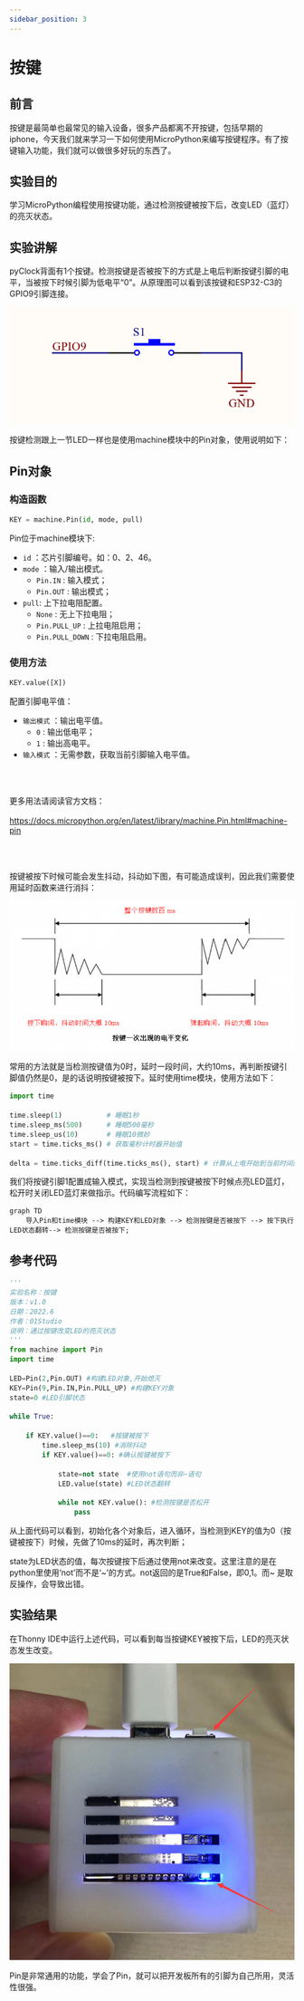 ```yaml
---
sidebar_position: 3
---
```


# 按键

## 前言
按键是最简单也最常见的输入设备，很多产品都离不开按键，包括早期的iphone，今天我们就来学习一下如何使用MicroPython来编写按键程序。有了按键输入功能，我们就可以做很多好玩的东西了。

## 实验目的
学习MicroPython编程使用按键功能，通过检测按键被按下后，改变LED（蓝灯）的亮灭状态。

## 实验讲解

pyClock背面有1个按键。检测按键是否被按下的方式是上电后判断按键引脚的电平，当被按下时候引脚为低电平“0”。从原理图可以看到该按键和ESP32-C3的GPIO9引脚连接。

![key](./img/key/key1.png)

按键检测跟上一节LED一样也是使用machine模块中的Pin对象，使用说明如下：

## Pin对象

### 构造函数
```python
KEY = machine.Pin(id, mode, pull)
```

Pin位于machine模块下:

- `id` ：芯片引脚编号。如：0、2、46。
- `mode` ：输入/输出模式。
    - `Pin.IN` : 输入模式；
    - `Pin.OUT` : 输出模式；   
- `pull`: 上下拉电阻配置。
    - `None` : 无上下拉电阻；
    - `Pin.PULL_UP` : 上拉电阻启用；
    - `Pin.PULL_DOWN` : 下拉电阻启用。

### 使用方法
```python
KEY.value([X])
```
配置引脚电平值：
- `输出模式` ：输出电平值。
    - `0` : 输出低电平；
    - `1` : 输出高电平。
- `输入模式` ：无需参数，获取当前引脚输入电平值。

<br></br>

更多用法请阅读官方文档：<br></br>
https://docs.micropython.org/en/latest/library/machine.Pin.html#machine-pin

<br></br>

按键被按下时候可能会发生抖动，抖动如下图，有可能造成误判，因此我们需要使用延时函数来进行消抖：

![key](./img/key/key3.png)

常用的方法就是当检测按键值为0时，延时一段时间，大约10ms，再判断按键引脚值仍然是0，是的话说明按键被按下。延时使用time模块，使用方法如下：
```python
import time

time.sleep(1)           # 睡眠1秒
time.sleep_ms(500)      # 睡眠500毫秒
time.sleep_us(10)       # 睡眠10微妙
start = time.ticks_ms() # 获取毫秒计时器开始值

delta = time.ticks_diff(time.ticks_ms(), start) # 计算从上电开始到当前时间的差值
```

我们将按键引脚1配置成输入模式，实现当检测到按键被按下时候点亮LED蓝灯，松开时关闭LED蓝灯来做指示。代码编写流程如下：

```mermaid
graph TD
    导入Pin和time模块 --> 构建KEY和LED对象 --> 检测按键是否被按下 --> 按下执行LED状态翻转--> 检测按键是否被按下;
```

## 参考代码

```python
'''
实验名称：按键
版本：v1.0
日期：2022.6
作者：01Studio
说明：通过按键改变LED的亮灭状态
'''
from machine import Pin
import time

LED=Pin(2,Pin.OUT) #构建LED对象,开始熄灭
KEY=Pin(9,Pin.IN,Pin.PULL_UP) #构建KEY对象
state=0 #LED引脚状态

while True:
    
    if KEY.value()==0:   #按键被按下
        time.sleep_ms(10) #消除抖动
        if KEY.value()==0: #确认按键被按下
            
            state=not state  #使用not语句而非~语句
            LED.value(state) #LED状态翻转
            
            while not KEY.value(): #检测按键是否松开
                pass
```

从上面代码可以看到，初始化各个对象后，进入循环，当检测到KEY的值为0（按键被按下）时候，先做了10ms的延时，再次判断；

state为LED状态的值，每次按键按下后通过使用not来改变。这里注意的是在python里使用‘not’而不是‘~’的方式。not返回的是True和False，即0,1。而~ 是取反操作，会导致出错。

## 实验结果

在Thonny IDE中运行上述代码，可以看到每当按键KEY被按下后，LED的亮灭状态发生改变。

![key](./img/key/key4.png)

Pin是非常通用的功能，学会了Pin，就可以把开发板所有的引脚为自己所用，灵活性很强。